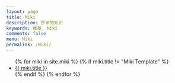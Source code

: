 ```yaml
---
layout: page
title: Miki
description: 抄来的知识
keywords: 维基, Miki
comments: false
menu: Miki
permalink: /Miki/
---
```


<ul class="listing">
{% for miki in site.miki %}
	{% if miki.title != "Miki Template" %}
		<li class="listing-item">
			<a href="{{ site.url }}{{ miki.url }}">{{ miki.title }}</a>
		</li>
	{% endif %}
{% endfor %}
</ul>
